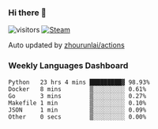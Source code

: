 ### Hi there 👋

![visitors](https://visitor-badge.glitch.me/badge?page_id=zhourunlai)
[![Steam](https://img.shields.io/badge/dynamic/json?label=Steam&query=%24.data.totalSubs&url=https%3A%2F%2Fapi.spencerwoo.com%2Fsubstats%2F%3Fsource%3DsteamGames%26queryKey%3D76561198285156854&suffix=%20Games&logo=steam&labelColor=134375&color=0b1a37&longCache=true)](http://steamcommunity.com/profiles/76561198285156854)

Auto updated by <a href="https://github.com/zhourunlai/zhourunlai/actions" target="_blank">zhourunlai/actions</a>

### Weekly Languages Dashboard

<!--PART:wakatime-->
```text
Python   23 hrs 4 mins █████████▓ 98.93%
Docker   8 mins        ▒░░░░░░░░░ 0.61%
Go       3 mins        ▒░░░░░░░░░ 0.27%
Makefile 1 min         ▒░░░░░░░░░ 0.10%
JSON     1 min         ▒░░░░░░░░░ 0.09%
Other    0 secs        ▒░░░░░░░░░ 0.00%
```
<!--PART:wakatime-->

